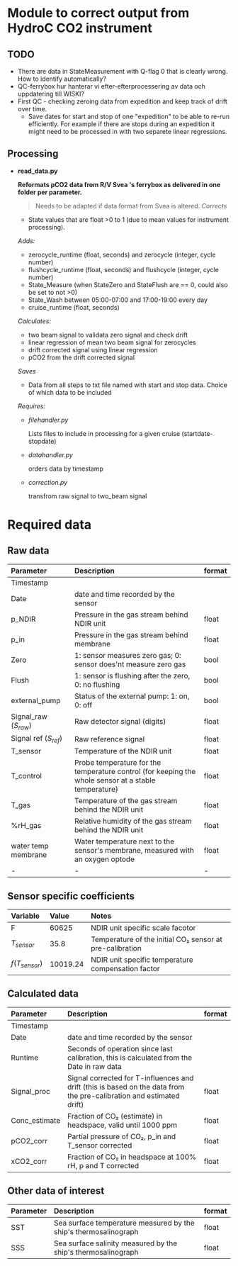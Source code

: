# Module to correct output from HydroC CO2 instrument


## TODO

* There are data in StateMeasurement with Q-flag 0 that is clearly wrong. How to identify automatically?
* QC-ferrybox hur hanterar vi efter-efterprocessering av data och uppdatering till WISKI?
* First QC - checking zeroing data from expedition and keep track of drift over time. 
    * Save dates for start and stop of one "expedition" to be able to re-run efficiently. For example if there are stops during an expedition it might need to be processed in with two separete linear regressions. 

## Processing


- **read_data.py**

    **Reformats pCO2 data from R/V Svea 's ferrybox as delivered in one folder per parameter.**
    >Needs to be adapted if data format from Svea is altered.
    *Corrects* 

    - State values that are float >0 to 1 (due to mean values for instrument processing).

    *Adds:*

    - zerocycle_runtime (float, seconds) and zerocycle (integer, cycle number)
    - flushcycle_runtime (float, seconds) and flushcycle (integer, cycle number)
    - State_Measure (when StateZero and StateFlush are == 0, could also be set to not >0)
    - State_Wash between 05:00-07:00 and 17:00-19:00 every day
    - cruise_runtime (float, seconds)

    *Calculates:*

    - two beam signal to validata zero signal and check drift
    - linear regression of mean two beam signal for zerocycles
    - drift corrected signal using linear regression
    - pCO2 from the drift corrected signal

    *Saves*
    
    - Data from all steps to txt file named with start and stop data. Choice of which data to be included


    *Requires:*
    - *filehandler.py*

        Lists files to include in processing for a given cruise (startdate-stopdate)
    - *datahandler.py*

        orders data by timestamp
    - *correction.py*

        transfrom raw signal to two_beam signal


# Required data

## Raw data

| Parameter | Description | format |
| :- | :- | :- |
| Timestamp | | |
| Date | date and time recorded by the sensor |
| p_NDIR | Pressure in the gas stream behind NDIR unit | float
| p_in | Pressure in the gas stream behind membrane | float
| Zero | 1: sensor measures zero gas; 0: sensor does'nt measure zero gas | bool |
| Flush | 1: sensor is flushing after the zero, 0: no flushing | bool |
| external_pump | Status of the external pump: 1: on, 0: off | bool |
| Signal_raw ($S_{raw}$) | Raw detector signal (digits) | float
| Signal ref ($S_{ref}$) | Raw reference signal | float
| T_sensor | Temperature of the NDIR unit | float
| T_control | Probe temperature for the temperature control (for keeping the whole sensor at a stable temperature) | float
| T_gas | Temperature of the gas stream behind the NDIR unit | float
| %rH_gas | Relative humidity of the gas stream behind the NDIR unit | float
| water temp membrane | Water temperature next to the sensor's membrane, measured with an oxygen optode | float
| - | - | - |

## Sensor specific coefficients

| Variable | Value | Notes |
| :- | :- | :- |
| F |60625 | NDIR unit specific scale facotor |
| $T_{sensor}$ | 35.8 | Temperature of the initial CO₂ sensor at pre-calibration |
| $f(T_{sensor})$ | 10019.24 | NDIR unit specific temperature compensation factor |


## Calculated data

| Parameter | Description | format |
| :- | :- | :- |
| Timestamp | |
| Date | date and time recorded by the sensor |
| Runtime | Seconds of operation since last calibration, this is calculated from the Date in raw data |
| Signal_proc | Signal corrected for T-influences and drift (this is based on the data from the pre-calibration and estimated drift) | float
| Conc_estimate | Fraction of CO₂ (estimate) in headspace, valid until 1000 ppm | float
| pCO2_corr | Partial pressure of CO₂, p_in and T_sensor corrected | float
| xCO2_corr | Fraction of CO₂ in headspace at 100% rH, p and T corrected | float

## Other data of interest

| Parameter | Description | format |
| :- | :- | :- |
| SST | Sea surface temperature measured by the ship's thermosalinograph | float
| SSS | Sea surface salinity measured by the ship's thermosalinograph | float
